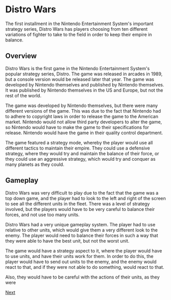 # Distro Wars

The first installment in the Nintendo Entertainment System's important strategy series, Distro Wars has players choosing from ten different variations of fighter to take to the field in order to keep their empire in balance.

## Overview

Distro Wars is the first game in the Nintendo Entertainment System's popular strategy series, Distro. The game was released in arcades in 1989, but a console version would be released later that year. The game was developed by Nintendo themselves and published by Nintendo themselves. It was published by Nintendo themselves in the US and Europe, but not the rest of the world.

The game was developed by Nintendo themselves, but there were many different versions of the game. This was due to the fact that Nintendo had to adhere to copyright laws in order to release the game to the American market. Nintendo would not allow third party developers to alter the game, so Nintendo would have to make the game to their specifications for release. Nintendo would have the game in their quality control department.

The game featured a strategy mode, whereby the player would use all different tactics to maintain their empire. They could use a defensive strategy, where they would try and maintain the balance of their force, or they could use an aggressive strategy, which would try and conquer as many planets as they could.

## Gameplay

Distro Wars was very difficult to play due to the fact that the game was a top down game, and the player had to look to the left and right of the screen to see all the different units in the fleet. There was a level of strategy involved, but the players would have to be very careful to balance their forces, and not use too many units.

Distro Wars had a very unique gameplay system. The player had to use relative to other units, which would give them a very different look to the enemy. The player would need to balance their forces in such a way that they were able to have the best unit, but not the worst unit.

The game would have a strategy aspect to it, where the player would have to use units, and have their units work for them. In order to do this, the player would have to send out units to the enemy, and the enemy would react to that, and if they were not able to do something, would react to that.

Also, they would have to be careful with the actions of their units, as they were

[Next](129.md)